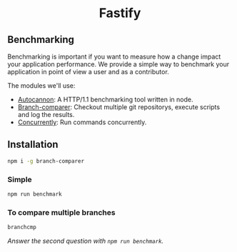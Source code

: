 <h1 align="center">Fastify</h1>

## Benchmarking
Benchmarking is important if you want to measure how a change impact your application performance. We provide a simple way to benchmark your application in point of view a user and as a contributor.

The modules we'll use:
- [Autocannon](https://github.com/mcollina/autocannon): A HTTP/1.1 benchmarking tool written in node.
- [Branch-comparer](https://github.com/StarpTech/branch-comparer): Checkout multiple git repositorys, execute scripts and log the results.
- [Concurrently](https://github.com/kimmobrunfeldt/concurrently): Run commands concurrently.

## Installation

```sh
npm i -g branch-comparer
```

### Simple
```sh
npm run benchmark
```

### To compare multiple branches
```sh
branchcmp
```
_Answer the second question with `npm run benchmark`._ 
